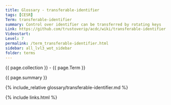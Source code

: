 ```yaml
---
title: Glossary - transferable-identifier
tags: [CESR]
Term: transferable-identifier
summary: Control over identifier can be transferred by rotating keys
Link: https://github.com/trustoverip/acdc/wiki/transferable-identifier
Videostart: 
Level: 7
permalink: /term_transferable-identifier.html
sidebar: all_lvl3_wot_sidebar
folder: terms
---
```


{{ page.collection }} - {{ page.Term }}

   {{ page.summary }}

{% include_relative glossary/transferable-identifier.md %}

 {% include links.html %} 
